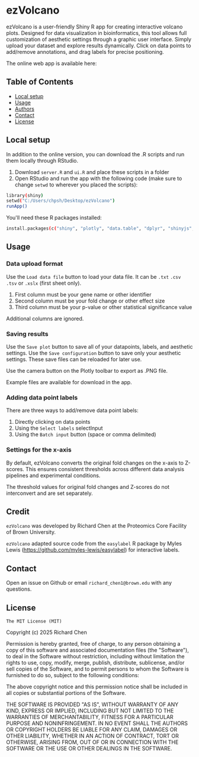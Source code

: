 # ezVolcano
ezVolcano is a user-friendly Shiny R app for creating interactive volcano plots. Designed for data visualization in bioinformatics, this tool allows full customization of aesthetic settings through a graphic user interface. Simply upload your dataset and explore results dynamically. Click on data points to add/remove annotations, and drag labels for precise positioning.

The online web app is available here: 

## Table of Contents
- [Local setup](#local-setup)
- [Usage](#usage)
- [Authors](#authors)
- [Contact](#contact)
- [License](#license)

## Local setup
In addition to the online version, you can download the .R scripts and run them locally through RStudio. 

1. Download `server.R` and `ui.R` and place these scripts in a folder
2. Open RStudio and run the app with the following code (make sure to change `setwd` to wherever you placed the scripts):

```bash
library(shiny)
setwd("C:/Users/chpsh/Desktop/ezVolcano")
runApp()
```
You'll need these R packages installed:

```bash
install.packages(c("shiny", "plotly", "data.table", "dplyr", "shinyjs", "readxl"))
```

## Usage

### Data upload format
Use the `Load data file` button to load your data file. It can be `.txt` `.csv` `.tsv` or `.xslx` (first sheet only).

1. First column must be your gene name or other identifier
2. Second column must be your fold change or other effect size
3. Third column must be your p-value or other statistical significance value

Additional columns are ignored.

### Saving results
Use the `Save plot` button to save all of your datapoints, labels, and aesthetic settings. 
Use the `Save configuration` button to save only your aesthetic settings. 
These save files can be reloaded for later use.

Use the camera button on the Plotly toolbar to export as .PNG file.

Example files are available for download in the app.

### Adding data point labels
There are three ways to add/remove data point labels:

1. Directly clicking on data points
2. Using the `Select labels` selectInput
3. Using the `Batch input` button (space or comma delimited)

### Settings for the x-axis
By default, ezVolcano converts the original fold changes on the x-axis to Z-scores. This ensures consistent thresholds across different data analysis pipelines and experimental conditions.

The threshold values for original fold changes and Z-scores do not interconvert and are set separately.

## Credit
`ezVolcano` was developed by Richard Chen at the Proteomics Core Facility of Brown University.

`ezVolcano` adapted source code from the `easylabel` R package by Myles Lewis (https://github.com/myles-lewis/easylabel) for interactive labels.

## Contact
Open an issue on Github or email `richard_chen1@brown.edu` with any questions.

## License
`The MIT License (MIT)`

Copyright (c) 2025 Richard Chen

Permission is hereby granted, free of charge, to any person obtaining a copy of this software and associated documentation files (the "Software"), to deal in the Software without restriction, including without limitation the rights to use, copy, modify, merge, publish, distribute, sublicense, and/or sell copies of the Software, and to permit persons to whom the Software is furnished to do so, subject to the following conditions:

The above copyright notice and this permission notice shall be included in all copies or substantial portions of the Software.

THE SOFTWARE IS PROVIDED "AS IS", WITHOUT WARRANTY OF ANY KIND, EXPRESS OR IMPLIED, INCLUDING BUT NOT LIMITED TO THE WARRANTIES OF MERCHANTABILITY, FITNESS FOR A PARTICULAR PURPOSE AND NONINFRINGEMENT. IN NO EVENT SHALL THE AUTHORS OR COPYRIGHT HOLDERS BE LIABLE FOR ANY CLAIM, DAMAGES OR OTHER LIABILITY, WHETHER IN AN ACTION OF CONTRACT, TORT OR OTHERWISE, ARISING FROM, OUT OF OR IN CONNECTION WITH THE SOFTWARE OR THE USE OR OTHER DEALINGS IN THE SOFTWARE.

